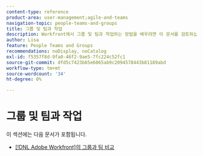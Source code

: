 ```yaml
---
content-type: reference
product-area: user-management;agile-and-teams
navigation-topic: people-teams-and-groups
title: 그룹 및 팀과 작업
description: Workfront에서 그룹 및 팀과 작업하는 방법을 배우려면 이 문서를 검토하십시오.
author: Lisa
feature: People Teams and Groups
recommendations: noDisplay, noCatalog
exl-id: f5357f8d-9fa0-46f2-9ae5-7fc224c52fc1
source-git-commit: dfd5c7423b65e6065ab9c2094578443b81189abd
workflow-type: tm+mt
source-wordcount: '34'
ht-degree: 0%

---
```


# 그룹 및 팀과 작업

이 섹션에는 다음 문서가 포함됩니다.

* [ [!DNL Adobe Workfront]의 그룹과 팀 비교](../../people-teams-and-groups/work-with-groups-and-teams/understanding-differences-and-similarities-between-groups-and-teams.md)
